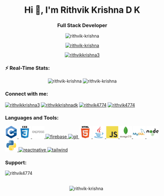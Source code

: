 <h1 align="center">Hi 👋, I'm Rithvik Krishna D K</h1>
<h3 align="center">Full Stack Developer</h3>

<p align="center"> <img src="https://komarev.com/ghpvc/?username=rithvik-krishna&label=Profile%20views&color=0e75b6&style=flat" alt="rithvik-krishna" /> </p>

<p align="center"> <a href="https://github.com/ryo-ma/github-profile-trophy"><img src="https://github-profile-trophy.vercel.app/?username=rithvik-krishna" alt="rithvik-krishna" /></a> </p>

<p align="center"> <a href="https://twitter.com/rithvikkrishna3" target="blank"><img src="https://img.shields.io/twitter/follow/rithvikkrishna3?logo=twitter&style=for-the-badge" alt="rithvikkrishna3" /></a> </p>

### ⚡ Real-Time Stats:
<p align="center">
<img align="center" src="https://github-readme-stats.vercel.app/api/top-langs?username=rithvik-krishna&show_icons=true&locale=en&layout=compact" alt="rithvik-krishna" />
<img align="center" src="https://github-readme-stats.vercel.app/api?username=rithvik-krishna&show_icons=true&locale=en" alt="rithvik-krishna" />
</p>

<h3 align="left">Connect with me:</h3>
<p align="left">
<a href="https://twitter.com/rithvikkrishna3" target="blank"><img align="center" src="https://raw.githubusercontent.com/rahuldkjain/github-profile-readme-generator/master/src/images/icons/Social/twitter.svg" alt="rithvikkrishna3" height="30" width="40" /></a>
<a href="https://linkedin.com/in/rithvikkrishnadk" target="blank"><img align="center" src="https://raw.githubusercontent.com/rahuldkjain/github-profile-readme-generator/master/src/images/icons/Social/linked-in-alt.svg" alt="rithvikkrishnadk" height="30" width="40" /></a>
<a href="https://instagram.com/rithvik4774" target="blank"><img align="center" src="https://raw.githubusercontent.com/rahuldkjain/github-profile-readme-generator/master/src/images/icons/Social/instagram.svg" alt="rithvik4774" height="30" width="40" /></a>
<a href="https://www.leetcode.com/rithvik4774" target="blank"><img align="center" src="https://raw.githubusercontent.com/rahuldkjain/github-profile-readme-generator/master/src/images/icons/Social/leet-code.svg" alt="rithvik4774" height="30" width="40" /></a>
</p>

<h3 align="left">Languages and Tools:</h3>
<p align="left"> <a href="https://www.w3schools.com/cpp/" target="_blank" rel="noreferrer"> <img src="https://raw.githubusercontent.com/devicons/devicon/master/icons/cplusplus/cplusplus-original.svg" alt="cplusplus" width="40" height="40"/> </a> <a href="https://www.w3schools.com/css/" target="_blank" rel="noreferrer"> <img src="https://raw.githubusercontent.com/devicons/devicon/master/icons/css3/css3-original-wordmark.svg" alt="css3" width="40" height="40"/> </a> <a href="https://expressjs.com" target="_blank" rel="noreferrer"> <img src="https://raw.githubusercontent.com/devicons/devicon/master/icons/express/express-original-wordmark.svg" alt="express" width="40" height="40"/> </a> <a href="https://firebase.google.com/" target="_blank" rel="noreferrer"> <img src="https://www.vectorlogo.zone/logos/firebase/firebase-icon.svg" alt="firebase" width="40" height="40"/> </a> <a href="https://git-scm.com/" target="_blank" rel="noreferrer"> <img src="https://www.vectorlogo.zone/logos/git-scm/git-scm-icon.svg" alt="git" width="40" height="40"/> </a> <a href="https://www.w3.org/html/" target="_blank" rel="noreferrer"> <img src="https://raw.githubusercontent.com/devicons/devicon/master/icons/html5/html5-original-wordmark.svg" alt="html5" width="40" height="40"/> </a> <a href="https://www.java.com" target="_blank" rel="noreferrer"> <img src="https://raw.githubusercontent.com/devicons/devicon/master/icons/java/java-original.svg" alt="java" width="40" height="40"/> </a> <a href="https://developer.mozilla.org/en-US/docs/Web/JavaScript" target="_blank" rel="noreferrer"> <img src="https://raw.githubusercontent.com/devicons/devicon/master/icons/javascript/javascript-original.svg" alt="javascript" width="40" height="40"/> </a> <a href="https://www.mongodb.com/" target="_blank" rel="noreferrer"> <img src="https://raw.githubusercontent.com/devicons/devicon/master/icons/mongodb/mongodb-original-wordmark.svg" alt="mongodb" width="40" height="40"/> </a> <a href="https://www.mysql.com/" target="_blank" rel="noreferrer"> <img src="https://raw.githubusercontent.com/devicons/devicon/master/icons/mysql/mysql-original-wordmark.svg" alt="mysql" width="40" height="40"/> </a> <a href="https://nodejs.org" target="_blank" rel="noreferrer"> <img src="https://raw.githubusercontent.com/devicons/devicon/master/icons/nodejs/nodejs-original-wordmark.svg" alt="nodejs" width="40" height="40"/> </a> <a href="https://www.python.org" target="_blank" rel="noreferrer"> <img src="https://raw.githubusercontent.com/devicons/devicon/master/icons/python/python-original.svg" alt="python" width="40" height="40"/> </a> <a href="https://reactnative.dev/" target="_blank" rel="noreferrer"> <img src="https://reactnative.dev/img/header_logo.svg" alt="reactnative" width="40" height="40"/> </a> <a href="https://tailwindcss.com/" target="_blank" rel="noreferrer"> <img src="https://www.vectorlogo.zone/logos/tailwindcss/tailwindcss-icon.svg" alt="tailwind" width="40" height="40"/> </a> </p>

<h3 align="left">Support:</h3>
<p><a href="https://www.buymeacoffee.com/rithvik4774"> <img align="left" src="https://cdn.buymeacoffee.com/buttons/v2/default-yellow.png" height="50" width="210" alt="rithvik4774" /></a></p><br><br>

<p><img align="center" src="https://github-readme-streak-stats.herokuapp.com/?user=rithvik-krishna&" alt="rithvik-krishna" /></p>
